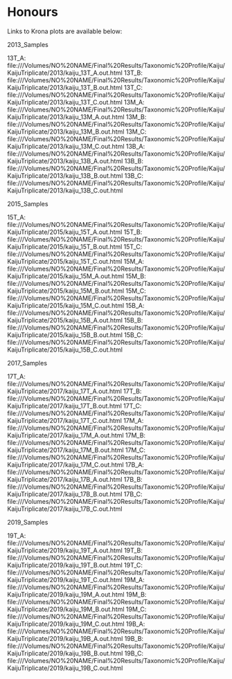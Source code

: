 # Honours
Links to Krona plots are available below:

2013_Samples

13T_A: file:///Volumes/NO%20NAME/Final%20Results/Taxonomic%20Profile/Kaiju/KaijuTriplicate/2013/kaiju_13T_A.out.html
13T_B: file:///Volumes/NO%20NAME/Final%20Results/Taxonomic%20Profile/Kaiju/KaijuTriplicate/2013/kaiju_13T_B.out.html
13T_C: file:///Volumes/NO%20NAME/Final%20Results/Taxonomic%20Profile/Kaiju/KaijuTriplicate/2013/kaiju_13T_C.out.html
13M_A: file:///Volumes/NO%20NAME/Final%20Results/Taxonomic%20Profile/Kaiju/KaijuTriplicate/2013/kaiju_13M_A.out.html
13M_B: file:///Volumes/NO%20NAME/Final%20Results/Taxonomic%20Profile/Kaiju/KaijuTriplicate/2013/kaiju_13M_B.out.html
13M_C: file:///Volumes/NO%20NAME/Final%20Results/Taxonomic%20Profile/Kaiju/KaijuTriplicate/2013/kaiju_13M_C.out.html
13B_A: file:///Volumes/NO%20NAME/Final%20Results/Taxonomic%20Profile/Kaiju/KaijuTriplicate/2013/kaiju_13B_A.out.html
13B_B: file:///Volumes/NO%20NAME/Final%20Results/Taxonomic%20Profile/Kaiju/KaijuTriplicate/2013/kaiju_13B_B.out.html
13B_C: file:///Volumes/NO%20NAME/Final%20Results/Taxonomic%20Profile/Kaiju/KaijuTriplicate/2013/kaiju_13B_C.out.html

2015_Samples

15T_A: file:///Volumes/NO%20NAME/Final%20Results/Taxonomic%20Profile/Kaiju/KaijuTriplicate/2015/kaiju_15T_A.out.html
15T_B: file:///Volumes/NO%20NAME/Final%20Results/Taxonomic%20Profile/Kaiju/KaijuTriplicate/2015/kaiju_15T_B.out.html
15T_C: file:///Volumes/NO%20NAME/Final%20Results/Taxonomic%20Profile/Kaiju/KaijuTriplicate/2015/kaiju_15T_C.out.html
15M_A: file:///Volumes/NO%20NAME/Final%20Results/Taxonomic%20Profile/Kaiju/KaijuTriplicate/2015/kaiju_15M_A.out.html
15M_B: file:///Volumes/NO%20NAME/Final%20Results/Taxonomic%20Profile/Kaiju/KaijuTriplicate/2015/kaiju_15M_B.out.html
15M_C: file:///Volumes/NO%20NAME/Final%20Results/Taxonomic%20Profile/Kaiju/KaijuTriplicate/2015/kaiju_15M_C.out.html
15B_A: file:///Volumes/NO%20NAME/Final%20Results/Taxonomic%20Profile/Kaiju/KaijuTriplicate/2015/kaiju_15B_A.out.html
15B_B: file:///Volumes/NO%20NAME/Final%20Results/Taxonomic%20Profile/Kaiju/KaijuTriplicate/2015/kaiju_15B_B.out.html
15B_C: file:///Volumes/NO%20NAME/Final%20Results/Taxonomic%20Profile/Kaiju/KaijuTriplicate/2015/kaiju_15B_C.out.html

2017_Samples

17T_A: file:///Volumes/NO%20NAME/Final%20Results/Taxonomic%20Profile/Kaiju/KaijuTriplicate/2017/kaiju_17T_A.out.html
17T_B: file:///Volumes/NO%20NAME/Final%20Results/Taxonomic%20Profile/Kaiju/KaijuTriplicate/2017/kaiju_17T_B.out.html
17T_C: file:///Volumes/NO%20NAME/Final%20Results/Taxonomic%20Profile/Kaiju/KaijuTriplicate/2017/kaiju_17T_C.out.html
17M_A: file:///Volumes/NO%20NAME/Final%20Results/Taxonomic%20Profile/Kaiju/KaijuTriplicate/2017/kaiju_17M_A.out.html
17M_B: file:///Volumes/NO%20NAME/Final%20Results/Taxonomic%20Profile/Kaiju/KaijuTriplicate/2017/kaiju_17M_B.out.html
17M_C: file:///Volumes/NO%20NAME/Final%20Results/Taxonomic%20Profile/Kaiju/KaijuTriplicate/2017/kaiju_17M_C.out.html
17B_A: file:///Volumes/NO%20NAME/Final%20Results/Taxonomic%20Profile/Kaiju/KaijuTriplicate/2017/kaiju_17B_A.out.html
17B_B: file:///Volumes/NO%20NAME/Final%20Results/Taxonomic%20Profile/Kaiju/KaijuTriplicate/2017/kaiju_17B_B.out.html
17B_C: file:///Volumes/NO%20NAME/Final%20Results/Taxonomic%20Profile/Kaiju/KaijuTriplicate/2017/kaiju_17B_C.out.html

2019_Samples

19T_A: file:///Volumes/NO%20NAME/Final%20Results/Taxonomic%20Profile/Kaiju/KaijuTriplicate/2019/kaiju_19T_A.out.html
19T_B: file:///Volumes/NO%20NAME/Final%20Results/Taxonomic%20Profile/Kaiju/KaijuTriplicate/2019/kaiju_19T_B.out.html
19T_C: file:///Volumes/NO%20NAME/Final%20Results/Taxonomic%20Profile/Kaiju/KaijuTriplicate/2019/kaiju_19T_C.out.html
19M_A: file:///Volumes/NO%20NAME/Final%20Results/Taxonomic%20Profile/Kaiju/KaijuTriplicate/2019/kaiju_19M_A.out.html
19M_B: file:///Volumes/NO%20NAME/Final%20Results/Taxonomic%20Profile/Kaiju/KaijuTriplicate/2019/kaiju_19M_B.out.html
19M_C: file:///Volumes/NO%20NAME/Final%20Results/Taxonomic%20Profile/Kaiju/KaijuTriplicate/2019/kaiju_19M_C.out.html
19B_A: file:///Volumes/NO%20NAME/Final%20Results/Taxonomic%20Profile/Kaiju/KaijuTriplicate/2019/kaiju_19B_A.out.html
19B_B: file:///Volumes/NO%20NAME/Final%20Results/Taxonomic%20Profile/Kaiju/KaijuTriplicate/2019/kaiju_19B_B.out.html
19B_C: file:///Volumes/NO%20NAME/Final%20Results/Taxonomic%20Profile/Kaiju/KaijuTriplicate/2019/kaiju_19B_C.out.html
